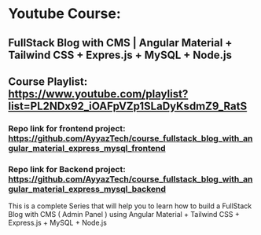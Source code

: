 # Youtube Course: 
## FullStack Blog with CMS | Angular Material + Tailwind CSS + Expres.js + MySQL + Node.js

## Course Playlist: https://www.youtube.com/playlist?list=PL2NDx92_iOAFpVZp1SLaDyKsdmZ9_RatS

### Repo link for frontend project: https://github.com/AyyazTech/course_fullstack_blog_with_angular_material_express_mysql_frontend
### Repo link for Backend project: https://github.com/AyyazTech/course_fullstack_blog_with_angular_material_express_mysql_backend

This is a complete Series that will help you to learn how to build a FullStack Blog with CMS ( Admin Panel ) using Angular Material + Tailwind CSS + Express.js + MySQL + Node.js
